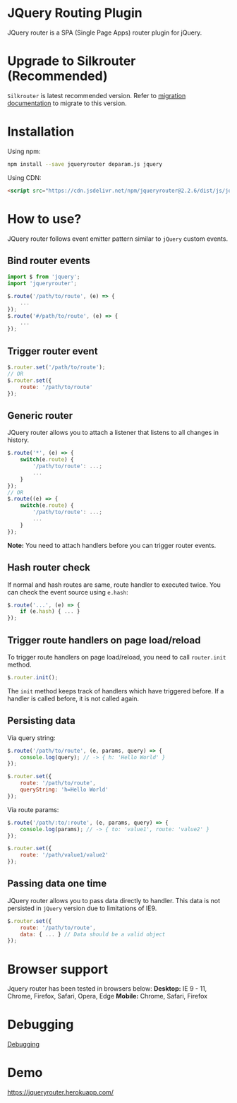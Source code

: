 # JQuery Routing Plugin
JQuery router is a SPA (Single Page Apps) router plugin for jQuery.

# Upgrade to Silkrouter (Recommended)
``Silkrouter`` is latest recommended version. Refer to <a href="https://github.com/scssyworks/silkrouter/blob/feature/ver2/MIGRATION.md">migration documentation</a> to migrate to this version.

# Installation

Using npm:

```sh
npm install --save jqueryrouter deparam.js jquery
```

Using CDN:

```html
<script src="https://cdn.jsdelivr.net/npm/jqueryrouter@2.2.6/dist/js/jquery.router.min.js"></script>
```

# How to use?
JQuery router follows event emitter pattern similar to ``jQuery`` custom events.

## Bind router events

```js
import $ from 'jquery';
import 'jqueryrouter';

$.route('/path/to/route', (e) => {
    ...
});
$.route('#/path/to/route', (e) => {
    ...
});
```

## Trigger router event

```js
$.router.set('/path/to/route');
// OR
$.router.set({
    route: '/path/to/route'
});
```

## Generic router

JQuery router allows you to attach a listener that listens to all changes in history.

```js
$.route('*', (e) => {
    switch(e.route) {
        '/path/to/route': ...;
        ...
    }
});
// OR
$.route((e) => {
    switch(e.route) {
        '/path/to/route': ...;
        ...
    }
});
```

<b>Note:</b> You need to attach handlers before you can trigger router events.

## Hash router check
If normal and hash routes are same, route handler to executed twice. You can check the event source using ``e.hash``:

```js
$.route('...', (e) => {
    if (e.hash) { ... }
});
```

## Trigger route handlers on page load/reload
To trigger route handlers on page load/reload, you need to call ``router.init`` method.

```js
$.router.init();
```

The ``init`` method keeps track of handlers which have triggered before. If a handler is called before, it is not called again.

## Persisting data

Via query string:
```js
$.route('/path/to/route', (e, params, query) => {
    console.log(query); // -> { h: 'Hello World' }
});

$.router.set({
    route: '/path/to/route',
    queryString: 'h=Hello World'
});
```

Via route params:
```js
$.route('/path/:to/:route', (e, params, query) => {
    console.log(params); // -> { to: 'value1', route: 'value2' }
});

$.router.set({
    route: '/path/value1/value2'
});
```

## Passing data one time
JQuery router allows you to pass data directly to handler. This data is not persisted in ``jQuery`` version due to limitations of IE9.

```js
$.router.set({
    route: '/path/to/route',
    data: { ... } // Data should be a valid object
});
```

# Browser support
Jquery router has been tested in browsers below:
<b>Desktop:</b> IE 9 - 11, Chrome, Firefox, Safari, Opera, Edge
<b>Mobile:</b> Chrome, Safari, Firefox

# Debugging
<a href="https://github.com/scssyworks/silkrouter/blob/feature/ver2/DEBUGGING.md">Debugging</a>

# Demo
https://jqueryrouter.herokuapp.com/
